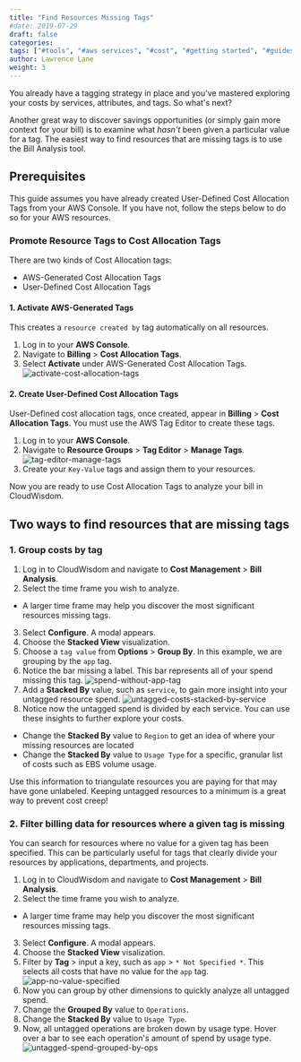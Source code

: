 ```yaml
---
title: "Find Resources Missing Tags"
#date: 2019-07-29
draft: false
categories:
tags: ["#tools", "#aws services", "#cost", "#getting started", "#guides"]
author: Lawrence Lane
weight: 3
---
```


You already have a tagging strategy in place and you've mastered exploring your costs by services, attributes, and tags. So what's next?

Another great way to discover savings opportunities (or simply gain more context for your bill) is to examine what _hasn't_ been given a particular value for a tag. The easiest way to find resources that are missing tags is to use the Bill Analysis tool.

## Prerequisites

This guide assumes you have already created User-Defined Cost Allocation Tags from your AWS Console. If you have not, follow the steps below to do so for your AWS resources.

### Promote Resource Tags to Cost Allocation Tags

There are two kinds of Cost Allocation tags:

- AWS-Generated Cost Allocation Tags
- User-Defined Cost Allocation Tags

#### 1. Activate AWS-Generated Tags 
This creates a `resource created by` tag automatically on all resources.

1. Log in to your **AWS Console**.
2. Navigate to **Billing** > **Cost Allocation Tags**.
3. Select **Activate** under AWS-Generated Cost Allocation Tags.
![activate-cost-allocation-tags](/images/how-to-find-uncategorized-costs/activate-cost-allocation-tags.png)

#### 2. Create User-Defined Cost Allocation Tags

User-Defined cost allocation tags, once created, appear in **Billing** > **Cost Allocation Tags**. You must use the AWS Tag Editor to create these tags.

1. Log in to your **AWS Console**.
2. Navigate to **Resource Groups** > **Tag Editor** > **Manage Tags**.
![tag-editor-manage-tags](/images/how-to-find-uncategorized-costs/tag-editor-manage-tags.png)
3. Create your `Key-Value` tags and assign them to your resources.

Now you are ready to use Cost Allocation Tags to analyze your bill in CloudWisdom.

## Two ways to find resources that are missing tags

### 1. Group costs by tag

1. Log in to CloudWisdom and navigate to **Cost Management** > **Bill Analysis**.
2. Select the time frame you wish to analyze.
  - A larger time frame may help you discover the most significant resources missing tags.
3. Select **Configure**. A modal appears.
4. Choose the **Stacked View** visualization.
5. Choose a `tag value` from **Options** > **Group By**. In this example, we are grouping by the `app` tag.
6. Notice the bar missing a label. This bar represents all of your spend missing this tag.
![spend-without-app-tag](/images/how-to-find-resources-missing-tags/spend-without-app-tag.png)
7. Add a **Stacked By** value, such as `service`, to gain more insight into your untagged resource spend.
![untagged-costs-stacked-by-service](/images/how-to-find-resources-missing-tags/untagged-costs-stacked-by-service.png)
8. Notice now the untagged spend is divided by each service. You can use these insights to further explore your costs.
 - Change the **Stacked By** value to `Region` to get an idea of where your missing resources are located
 - Change the **Stacked By** value to `Usage Type` for a specific, granular list of costs such as EBS volume usage.

Use this information to triangulate resources you are paying for that may have gone unlabeled. Keeping untagged resources to a minimum is a great way to prevent cost creep!

### 2. Filter billing data for resources where a given tag is missing

You can search for resources where no value for a given tag has been specified. This can be particularly useful for tags that clearly divide your resources by applications, departments, and projects.

1. Log in to CloudWisdom and navigate to **Cost Management** > **Bill Analysis**.
2. Select the time frame you wish to analyze.
  - A larger time frame may help you discover the most significant resources missing tags.
3. Select **Configure**. A modal appears.
4. Choose the **Stacked View** visalization.
5. Filter by **Tag** > input a key, such as `app` > `* Not Specified *`. This selects all costs that have no value for the `app` tag.
![app-no-value-specified](/images/how-to-find-resources-missing-tags/app-no-value-specified.png)
6. Now you can group by other dimensions to quickly analyze all untagged spend.
7. Change the **Grouped By** value to `Operations`.
8. Change the **Stacked By** value to `Usage Type`.
9. Now, all untagged operations are broken down by usage type. Hover over a bar to see each operation's amount of spend by usage type.
![untagged-spend-grouped-by-ops](/images/how-to-find-resources-missing-tags/untagged-spend-grouped-by-ops.png)
